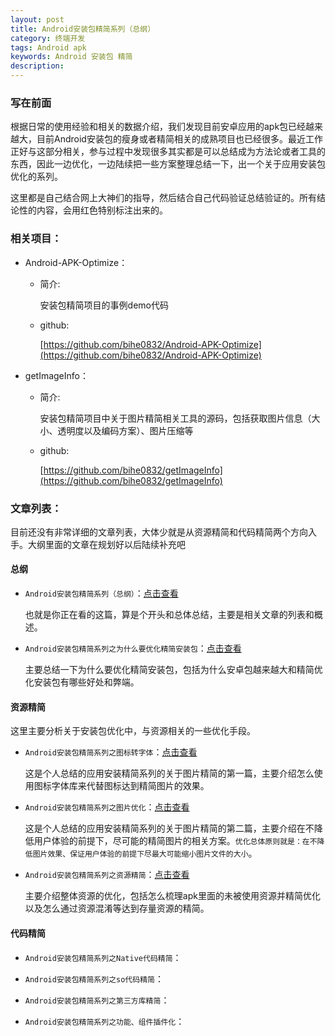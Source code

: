 ```yaml
---
layout: post
title: Android安装包精简系列（总纲）
category: 终端开发
tags: Android apk
keywords: Android 安装包 精简
description: 
---
```

### 写在前面


根据日常的使用经验和相关的数据介绍，我们发现目前安卓应用的apk包已经越来越大，目前Android安装包的瘦身或者精简相关的成熟项目也已经很多。最近工作正好与这部分相关，参与过程中发现很多其实都是可以总结成为方法论或者工具的东西，因此一边优化，一边陆续把一些方案整理总结一下，出一个关于应用安装包优化的系列。

这里都是自己结合网上大神们的指导，然后结合自己代码验证总结验证的。所有结论性的内容，会用红色特别标注出来的。

### 相关项目：

- Android-APK-Optimize：

	- 简介:
	
		安装包精简项目的事例demo代码
		
	- github:
		
		[https://github.com/bihe0832/Android-APK-Optimize](https://github.com/bihe0832/Android-APK-Optimize)

- getImageInfo：
	
	- 简介:

		安装包精简项目中关于图片精简相关工具的源码，包括获取图片信息（大小、透明度以及编码方案）、图片压缩等
	
	- github:
	
		[https://github.com/bihe0832/getImageInfo](https://github.com/bihe0832/getImageInfo)

### 文章列表：

目前还没有非常详细的文章列表，大体少就是从资源精简和代码精简两个方向入手。大纲里面的文章在规划好以后陆续补充吧

#### 总纲
 	
- `Android安装包精简系列（总纲）`：[点击查看](http://blog.bihe0832.com/android_optimize_summary.html)

	也就是你正在看的这篇，算是个开头和总体总结，主要是相关文章的列表和概述。
	
- `Android安装包精简系列之为什么要优化精简安装包`：[点击查看](http://blog.bihe0832.com/android-optimize-why.html)

	主要总结一下为什么要优化精简安装包，包括为什么安卓包越来越大和精简优化安装包有哪些好处和弊端。

#### 资源精简

这里主要分析关于安装包优化中，与资源相关的一些优化手段。

- `Android安装包精简系列之图标转字体`：[点击查看](http://blog.bihe0832.com/android-optimize-icontofont.html)
	
	这是个人总结的应用安装精简系列的关于图片精简的第一篇，主要介绍怎么使用图标字体库来代替图标达到精简图片的效果。

- `Android安装包精简系列之图片优化`：[点击查看](http://blog.bihe0832.com/android-optimize-img.html)

	这是个人总结的应用安装精简系列的关于图片精简的第二篇，主要介绍在不降低用户体验的前提下，尽可能的精简图片的相关方案。`优化总体原则就是：在不降低图片效果、保证用户体验的前提下尽最大可能缩小图片文件的大小`。	

- `Android安装包精简系列之资源精简`：[点击查看](http://blog.bihe0832.com/android-optimize-resources.html)
	
	主要介绍整体资源的优化，包括怎么梳理apk里面的未被使用资源并精简优化以及怎么通过资源混淆等达到存量资源的精简。
	
#### 代码精简

- `Android安装包精简系列之Native代码精简`：

- `Android安装包精简系列之so代码精简`：

- `Android安装包精简系列之第三方库精简`：

- `Android安装包精简系列之功能、组件插件化`：

